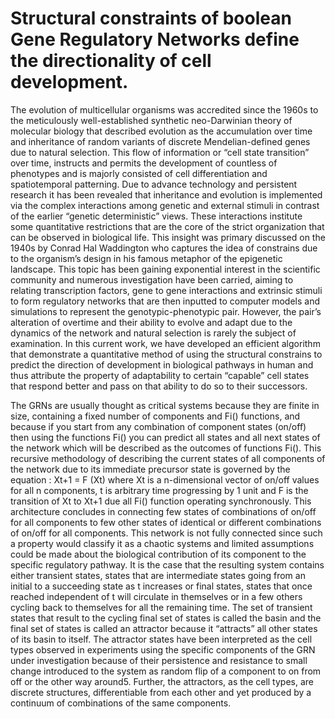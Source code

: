 # Structural constraints of boolean Gene Regulatory Networks define the directionality of cell development.

  The evolution of multicellular organisms was accredited since the 1960s to the meticulously well-established synthetic neo-Darwinian theory of molecular biology that described evolution as the accumulation over time and inheritance of random variants of discrete Mendelian-defined genes due to natural selection. This flow of information or “cell state transition” over time, instructs and permits the development of countless of phenotypes and is majorly consisted of cell differentiation and spatiotemporal patterning. Due to advance technology and persistent research it has been revealed that inheritance and evolution is implemented via the complex interactions among genetic and external stimuli in contrast of the earlier “genetic deterministic” views. These interactions institute some quantitative restrictions that are the core of the strict organization that can be observed in biological life. This insight was primary discussed on the 1940s by Conrad Hal Waddington who captures the idea of constrains due to the organism’s design in his famous metaphor of the epigenetic landscape.  This topic has been gaining exponential interest in the scientific community and numerous investigation have been carried, aiming to relating transcription factors, gene to gene interactions and extrinsic stimuli to form regulatory networks that are then inputted to computer models and simulations to represent the genotypic-phenotypic pair. However, the pair’s alteration of overtime and their ability to evolve and adapt due to the dynamics of the network and natural selection is rarely the subject of examination. In this current work, we have developed an efficient algorithm that demonstrate a quantitative method of using the structural constrains to predict the direction of development in biological pathways in human and thus attribute the property of adaptability to certain “capable” cell states that respond better and pass on that ability to do so to their successors.
	
  The GRNs are usually thought as critical systems because they are finite in size, containing a fixed number of components and Fi() functions, and because if you start from any combination of component states (on/off) then using the functions Fi() you can predict all states and all next states of the network which will be described as the outcomes of functions Fi(). This recursive methodology of describing the current states of all components of the network due to its immediate precursor state is governed by the equation :
Xt+1 = F (Xt)
where Xt is a n-dimensional vector of on/off values for all n components, t is arbitrary time progressing by 1 unit and F is the transition of Xt to Xt+1 due all Fi() function operating synchronously. 
  This architecture concludes in connecting few states of combinations of on/off for all components to few other states of identical or different combinations of on/off for all components. This network is not fully connected since such a property would classify it as a chaotic systems and limited assumptions could be made about the biological contribution of its component to the specific regulatory pathway. It is the case that the resulting system contains either transient states, states that are intermediate states going from an initial to a succeeding state as t increases or final states, states that once reached independent of t will circulate in themselves or in a few others cycling back to themselves for all the remaining time. The set of transient states that result to the cycling final set of states is called the basin and the final set of states is called an attractor because it “attracts” all other states of its basin to itself. The attractor states have been interpreted as the cell types observed in experiments using the specific components of the GRN under investigation because of their persistence and resistance to small change introduced to the system as random flip of a component to on from off or the other way around5. Further, the attractors, as the cell types, are discrete structures, differentiable from each other and yet produced by a continuum of combinations of the same components.

